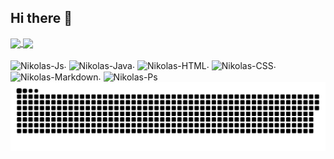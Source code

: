 ## Hi there 👋

  <a href="https://github.com/nicolas16-sd/github-readme-stats">
  <img height=180 align="center" src="https://github-readme-stats.vercel.app/api?username=nicolas16-sd&theme=aura" />
  </a>
  <a href="https://github.com/mfcstt/convoychat"><img height=180 align="center" src="https://github-readme-stats.vercel.app/api/top-langs?username=nikolasfernnds&layout=compact&langs_count=8&card_width=320&theme=aura" />
  </a>
</div>
<div>
  <div style="display: inline_block"><br>
  <img align="center" alt="Nikolas-Js" height="30" width="40" src="https://cdn.jsdelivr.net/gh/devicons/devicon@latest/icons/javascript/javascript-original.svg">.
  <img align="center" alt="Nikolas-Java" height="30" width="40" src="https://cdn.jsdelivr.net/gh/devicons/devicon@latest/icons/java/java-original.svg">.
  <img align="center" alt="Nikolas-HTML" height="30" width="40" src="https://cdn.jsdelivr.net/gh/devicons/devicon@latest/icons/html5/html5-original.svg">.
  <img align="center" alt="Nikolas-CSS" height="30" width="40" src="https://cdn.jsdelivr.net/gh/devicons/devicon@latest/icons/css3/css3-original.svg">.
  <img align="center" alt="Nikolas-Markdown" height="30" width="40" src="https://cdn.jsdelivr.net/gh/devicons/devicon@latest/icons/markdown/markdown-original.svg">.
  <img align="center" alt="Nikolas-Ps" height="30" width="40" src="https://cdn.jsdelivr.net/gh/devicons/devicon@latest/icons/photoshop/photoshop-original.svg".
</div>
</div>
<div>
  <img alt="Serpente comendo minhas contribuições" src="https://raw.githubusercontent.com/CristianDeveloperk/CristianDeveloperk/output/github-contribution-grid-snake-dark.svg" />
</div>

<!--
**nicolas16-sd/nicolas16-sd** is a ✨ _special_ ✨ repository because its `README.md` (this file) appears on your GitHub profile.

Here are some ideas to get you started:

- 🔭 I’m currently working on ...
- 🌱 I’m currently learning ...
- 👯 I’m looking to collaborate on ...
- 🤔 I’m looking for help with ...
- 💬 Ask me about ...
- 📫 How to reach me: ...
- 😄 Pronouns: ...
- ⚡ Fun fact: ...
-->
